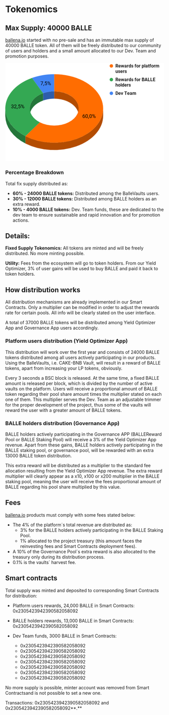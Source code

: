 # Tokenomics

## Max Supply: 40000 BALLE

[ballena.io](https://ballena.io/) started with no pre-sale and has an immutable max supply of 40000 BALLE token. All of them will be freely distributed to our community of users and holders and a small amount allocated to our Dev. Team and promotion purposes.

![](../.gitbook/assets/balle_token_distribution%20%281%29.png)

### **Percentage Breakdown**

Total fix supply distributed as:

* **60% - 24000 BALLE tokens:** Distributed among the BalleVaults users.
* **30% - 12000 BALLE tokens:** Distributed among BALLE holders as an extra reward.
* **10% - 4000 BALLE tokens:** Dev. Team funds, these are dedicated to the dev team to ensure sustainable and rapid innovation and for promotion actions.



## Details:

**Fixed Supply Tokenomics:** All tokens are minted and will be freely distributed. No more minting possible.

**Utility:** Fees from the ecosystem will go to token holders. From our Yield Optimizer, 3% of user gains will be used to buy BALLE and paid it back to token holders.



## How distribution works

All distribution mechanisms are already implemented in our Smart Contracts. Only a multiplier can be modified in order to adjust the rewards rate for certain pools. All info will be clearly stated on the user interface.

A total of 37000 BALLE tokens will be distributed among Yield Optimizer App and Governance App users accordingly.



### Platform users distribution \(Yield Optimizer App\)

This distribution will work over the first year and consists of 24000 BALLE tokens distributed among all users actively participating in our products. Using the BalleVaults, i.e. CAKE-BNB Vault, will result in a reward of BALLE tokens, apart from increasing your LP tokens, obviously.

Every 3 seconds a BSC block is released. At the same time, a fixed BALLE amount is released per block, which is divided by the number of active vaults on the platform. Users will receive a proportional amount of BALLE token regarding their pool share amount times the multiplier stated on each one of them. This multiplier serves the Dev. Team as an adjustable trimmer for the proper development of the project, thus some of the vaults will reward the user with a greater amount of BALLE tokens.



### BALLE holders distribution \(Governance App\)

BALLE holders actively participating in the Governance APP \(BALLEReward Pool or BALLE Staking Pool\) will receive a 3% of the Yield Optimizer App revenue. Apart from these gains, BALLE holders actively participating in the BALLE staking pool, or governance pool, will be rewarded with an extra 13000 BALLE token distribution.

This extra reward will be distributed as a multiplier to the standard fee allocation resulting from the Yield Optimizer App revenue. The extra reward multiplier will clearly appear as a x10, x100 or x200 multiplier in the BALLE staking pool, meaning the user will receive the fees proportional amount of BALLE regarding his pool share multiplied by this value.



## Fees

[ballena.io](https://ballena.io/) products must comply with some fees stated below:

* The 4% of the platform´s total revenue are distributed as:
  * 3% for the BALLE holders actively participating in the BALLE Staking Pool.
  * 1% allocated to the project treasury \(this amount faces the reinvesting fees and Smart Contracts deployment fees\).
* A 10% of the Governance Pool´s extra reward is also allocated to the treasury only during its distribution process.
* 0.1% is the vaults´ harvest fee.



## Smart contracts

Total supply was minted and deposited to corresponding Smart Contracts for distribution:

* Platform users rewards, 24,000 BALLE in Smart Contracts: 0x2305423942390582058092
* BALLE holders rewards, 13,000 BALLE in Smart Contracts: 0x2305423942390582058092
* Dev Team funds, 3000 BALLE in Smart Contracts:



  * 0x2305423942390582058092
  * 0x2305423942390582058092
  * 0x2305423942390582058092
  * 0x2305423942390582058092
  * 0x2305423942390582058092
  * 0x2305423942390582058092
  * 0x2305423942390582058092



No more supply is possible, minter account was removed from Smart Contractsand is not possible to set a new one.

Transactions: 0x2305423942390582058092 and 0x2305423942390582058092**.**





